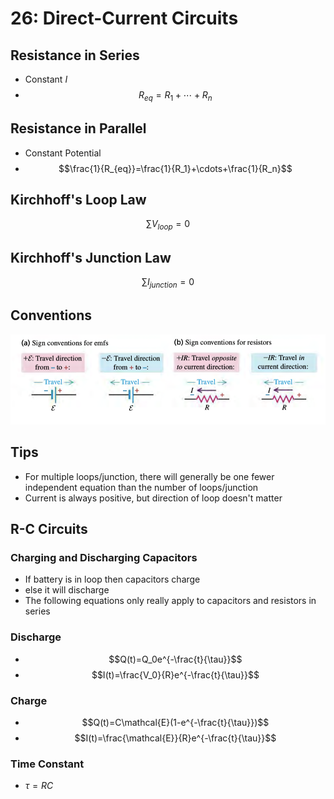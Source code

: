 # 26: Direct-Current Circuits

## Resistance in Series
* Constant $I$
* $$R_{eq}=R_1+\cdots+R_n$$

## Resistance in Parallel
* Constant Potential
* $$\frac{1}{R_{eq}}=\frac{1}{R_1}+\cdots+\frac{1}{R_n}$$


## Kirchhoff's Loop Law
$$\sum V_{loop}=0$$

## Kirchhoff's Junction Law
$$\sum I_{junction}=0$$

## Conventions
![](kirchhoffConventions.png)

## Tips
* For multiple loops/junction, there will generally be one fewer independent equation than the number of loops/junction
* Current is always positive, but direction of loop doesn't matter

## R-C Circuits
### Charging and Discharging Capacitors
* If battery is in loop then capacitors charge
* else it will discharge
* The following equations only really apply to capacitors and resistors in series

### Discharge
* $$Q(t)=Q_0e^{-\frac{t}{\tau}}$$
* $$I(t)=\frac{V_0}{R}e^{-\frac{t}{\tau}}$$

### Charge
* $$Q(t)=C\mathcal{E}(1-e^{-\frac{t}{\tau}})$$
* $$I(t)=\frac{\mathcal{E}}{R}e^{-\frac{t}{\tau}}$$

### Time Constant
* $\tau = RC$